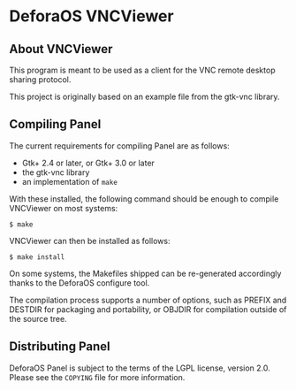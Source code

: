 DeforaOS VNCViewer
==================

About VNCViewer
---------------

This program is meant to be used as a client for the VNC remote desktop sharing
protocol.

This project is originally based on an example file from the gtk-vnc library.

Compiling Panel
---------------

The current requirements for compiling Panel are as follows:
 * Gtk+ 2.4 or later, or Gtk+ 3.0 or later
 * the gtk-vnc library
 * an implementation of `make`

With these installed, the following command should be enough to compile
VNCViewer on most systems:

    $ make

VNCViewer can then be installed as follows:

    $ make install

On some systems, the Makefiles shipped can be re-generated accordingly thanks to
the DeforaOS configure tool.

The compilation process supports a number of options, such as PREFIX and DESTDIR
for packaging and portability, or OBJDIR for compilation outside of the source
tree.

Distributing Panel
------------------

DeforaOS Panel is subject to the terms of the LGPL license, version 2.0. Please
see the `COPYING` file for more information.
